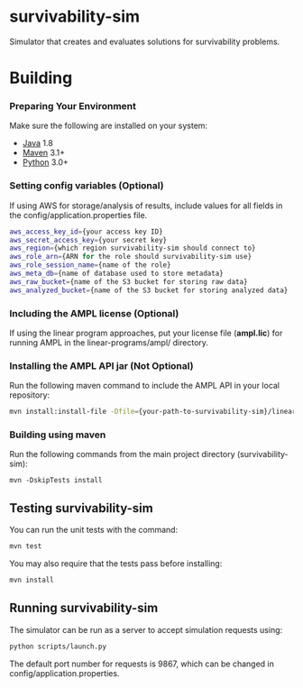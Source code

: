 # survivability-sim
Simulator that creates and evaluates solutions for survivability problems.


# Building
### Preparing Your Environment

Make sure the following are installed on your system:

* [Java](https://www.java.com) 1.8
* [Maven](http://maven.apache.org) 3.1+
* [Python](https://www.python.org) 3.0+

### Setting config variables (Optional)
If using AWS for storage/analysis of results, include values for all fields in the config/application.properties file.
```bash
aws_access_key_id={your access key ID}
aws_secret_access_key={your secret key}
aws_region={which region survivability-sim should connect to}
aws_role_arn={ARN for the role should survivability-sim use}
aws_role_session_name={name of the role}
aws_meta_db={name of database used to store metadata}
aws_raw_bucket={name of the S3 bucket for storing raw data}
aws_analyzed_bucket={name of the S3 bucket for storing analyzed data}
```
### Including the AMPL license (Optional)
If using the linear program approaches, put your license file (**ampl.lic**) for running AMPL in the linear-programs/ampl/ directory.

### Installing the AMPL API jar (Not Optional)
Run the following maven command to include the AMPL API in your local repository:
```bash
mvn install:install-file -Dfile={your-path-to-survivability-sim}/linear-programs/ampl/ampl-1.3.1.0.jar -DgroupId=com.ampl -DartifactId=ampl -Dversion=1.3.1.0 -Dpackaging=jar
```


### Building using maven

Run the following commands from the main project directory (survivability-sim):

```
mvn -DskipTests install
```

## Testing survivability-sim
You can run the unit tests with the command:

```bash
mvn test
```

You may also require that the tests pass before installing:

```bash
mvn install
```

## Running survivability-sim
The simulator can be run as a server to accept simulation requests using:
```bash
python scripts/launch.py
```
The default port number for requests is 9867, which can be changed in config/application.properties. 
